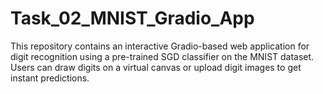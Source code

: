 # Task_02_MNIST_Gradio_App
This repository contains an interactive Gradio-based web application for digit recognition using a pre-trained SGD classifier on the MNIST dataset. Users can draw digits on a virtual canvas or upload digit images to get instant predictions.
